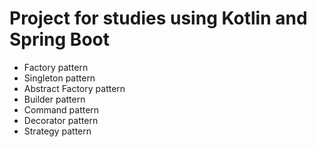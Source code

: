 # Project for studies using Kotlin and Spring Boot
- Factory pattern
- Singleton pattern
- Abstract Factory pattern
- Builder pattern
- Command pattern
- Decorator pattern
- Strategy pattern